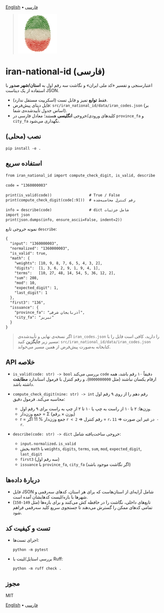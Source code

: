 [English](README.md) • [فارسی](README.fa.md)

> <img src="icon.png" alt="Iran National ID icon" width="128" height="128">

# iran-national-id (فارسی)

اعتبارسنجی و تفسیر «کد ملی ایران» و نگاشت سه رقم اول به **استان/شهر صدور** با استفاده از یک دیتاست JSON.

* فقط **توابع** تمیز و قابل تست (اسکریپت مستقل ندارد).
* فایل دیتای پیش‌فرض: `src/iran_national_id/data/iran_codes.json` (بر اساس جدول تأییدشده‌ی شما).
* کلیدهای ورودی/خروجی **انگلیسی** هستند؛ معادل فارسی در `province_fa` و `city_fa` نگهداری می‌شود.

## نصب (محلی)

```
pip install -e .
```

## استفاده سریع

```
from iran_national_id import compute_check_digit, is_valid, describe

code = "1360000003"

print(is_valid(code))                 # True / False
print(compute_check_digit(code[:9]))  # رقم کنترل محاسبه‌شده

info = describe(code)                 # dict شامل جزئیات
import json
print(json.dumps(info, ensure_ascii=False, indent=2))
```

نمونه خروجی تابع `describe`:

```
{
  "input": "1360000003",
  "normalized": "1360000003",
  "is_valid": true,
  "math": {
    "weights": [10, 9, 8, 7, 6, 5, 4, 3, 2],
    "digits":  [1, 3, 6, 2, 9, 1, 9, 4, 1],
    "terms":   [10, 27, 48, 14, 54, 5, 36, 12, 2],
    "sum": 208,
    "mod": 10,
    "expected_digit": 1,
    "last_digit": 1
  },
  "first3": "136",
  "issuance": {
    "province_fa": "آذربایجان شرقی",
    "city_fa": "تبریز"
  }
}
```

> اگر نسخه‌ی نهایی و تأییدشده‌ی `iran_codes.json` را دارید، کافی است فایل را با مسیر زیر **جایگزین** کنید:
> `src/iran_national_id/data/iran_codes.json`
> کتابخانه به‌صورت پیش‌فرض از همین مسیر می‌خواند.

## API خلاصه

* `is_valid(code: str) -> bool`
  بررسی می‌کند `code` دقیقاً ۱۰ رقم باشد، همه ارقام یکسان نباشند (مثل `0000000000`)، و رقم کنترل با فرمول استاندارد **مطابقت** داشته باشد.

* `compute_check_digit(nine: str) -> int`
  رقم دهم را از روی ۹ رقم اول محاسبه می‌کند. فرمول دقیق:

  * وزن‌ها: ۲ تا ۱۰ از راست به چپ یا ۱۰ تا ۲ از چپ به راست برای ۹ رقم اول.
  * جمع وزن‌دار = Σ (رقمᵢ × وزنᵢ)
  * r = جمع وزن‌دار % 11
    اگر `r < 2` ⇒ رقم کنترل = `r`، در غیر این صورت ⇒ `11 - r`.

* `describe(code: str) -> dict`
  خروجی ساخت‌یافته شامل:

  * `input`، `normalized`، `is_valid`
  * بخش `math` با `weights`, `digits`, `terms`, `sum`, `mod`, `expected_digit`, `last_digit`
  * `first3` (سه رقم اول)
  * `issuance` با `province_fa`, `city_fa` (اگر نگاشت موجود باشد)

## دربارهٔ داده‌ها

* فایل JSON شامل آرایه‌ای از استان‌هاست که برای هر استان، کدهای سه‌رقمی و شهرها با بازه/لیست کدهایشان آمده است.
* تابع‌های داخلی، نگاشت را در حافظه کش می‌کنند و برای بازه‌ها (مثل `149-150`) تمامی کدهای ممکن را گسترش می‌دهند تا جستجوی سریع کلید سه‌رقمی فراهم شود.

## تست و کیفیت کد

* اجرای تست‌ها:

  ```
  python -m pytest
  ```

* بررسی استایل/لینت با Ruff:

  ```
  python -m ruff check .
  ```

## مجوز

MIT

[English](README.md) • [فارسی](README.fa.md)
